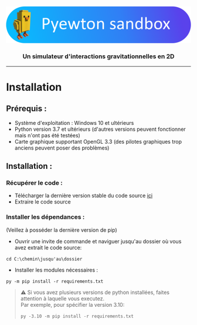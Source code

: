 ![header](Assets/Banner.png)
### <div align='center'> Un simulateur d'interactions gravitationnelles en 2D
---

# Installation  

## Prérequis :
* Système d'exploitation : Windows 10 et ultérieurs
* Python version 3.7 et ultérieurs (d'autres versions peuvent fonctionner mais n'ont pas été testées)
* Carte graphique supportant OpenGL 3.3 (des pilotes graphiques trop anciens peuvent poser des problèmes)

## Installation : 
### Récupérer le code : 
* Télécharger la dernière version stable du code source [ici](https://github.com/helloHackYnow/Pyewton-Sandox-release/releases/)
* Extraire le code source 

### Installer les dépendances : 
(Veillez à posséder la dernière version de pip)
* Ouvrir une invite de commande et naviguer jusqu'au dossier où vous avez extrait le code source:  
```
cd C:\chemin\jusqu'au\dossier
```
* Installer les modules nécessaires : 
```
py -m pip install -r requirements.txt
```
> ⚠️ Si vous avez plusieurs versions de python installées, faites attention à laquelle vous executez.  
> Par exemple, pour spécifier la version 3.10:
>````
>py -3.10 -m pip install -r requirements.txt
>````
